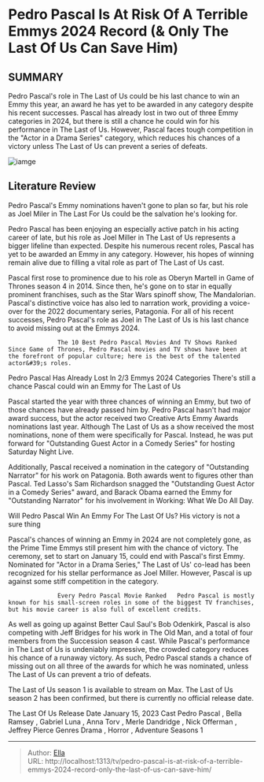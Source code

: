 # Pedro Pascal Is At Risk Of A Terrible Emmys 2024 Record (&amp; Only The Last Of Us Can Save Him)


## SUMMARY 



  Pedro Pascal&#39;s role in The Last of Us could be his last chance to win an Emmy this year, an award he has yet to be awarded in any category despite his recent successes.   Pascal has already lost in two out of three Emmy categories in 2024, but there is still a chance he could win for his performance in The Last of Us.   However, Pascal faces tough competition in the &#34;Actor in a Drama Series&#34; category, which reduces his chances of a victory unless The Last of Us can prevent a series of defeats.  

![iamge](https://static1.srcdn.com/wordpress/wp-content/uploads/2024/01/untitled-design-54.jpg)

## Literature Review
Pedro Pascal&#39;s Emmy nominations haven&#39;t gone to plan so far, but his role as Joel Miler in The Last For Us could be the salvation he&#39;s looking for.




Pedro Pascal has been enjoying an especially active patch in his acting career of late, but his role as Joel Miller in The Last of Us represents a bigger lifeline than expected. Despite his numerous recent roles, Pascal has yet to be awarded an Emmy in any category. However, his hopes of winning remain alive due to filling a vital role as part of The Last of Us cast.




Pascal first rose to prominence due to his role as Oberyn Martell in Game of Thrones season 4 in 2014. Since then, he&#39;s gone on to star in equally prominent franchises, such as the Star Wars spinoff show, The Mandalorian. Pascal&#39;s distinctive voice has also led to narration work, providing a voice-over for the 2022 documentary series, Patagonia. For all of his recent successes, Pedro Pascal&#39;s role as Joel in The Last of Us is his last chance to avoid missing out at the Emmys 2024.

                  The 10 Best Pedro Pascal Movies And TV Shows Ranked   Since Game of Thrones, Pedro Pascal movies and TV shows have been at the forefront of popular culture; here is the best of the talented actor&#39;s roles.    


 Pedro Pascal Has Already Lost In 2/3 Emmys 2024 Categories 
There&#39;s still a chance Pascal could win an Emmy for The Last of Us
          

Pascal started the year with three chances of winning an Emmy, but two of those chances have already passed him by. Pedro Pascal hasn&#39;t had major award success, but the actor received two Creative Arts Emmy Awards nominations last year. Although The Last of Us as a show received the most nominations, none of them were specifically for Pascal. Instead, he was put forward for &#34;Outstanding Guest Actor in a Comedy Series&#34; for hosting Saturday Night Live.




Additionally, Pascal received a nomination in the category of &#34;Outstanding Narrator&#34; for his work on Patagonia. Both awards went to figures other than Pascal. Ted Lasso&#39;s Sam Richardson snagged the &#34;Outstanding Guest Actor in a Comedy Series&#34; award, and Barack Obama earned the Emmy for &#34;Outstanding Narrator&#34; for his involvement in Working: What We Do All Day.



 Will Pedro Pascal Win An Emmy For The Last Of Us? 
His victory is not a sure thing
         

Pascal&#39;s chances of winning an Emmy in 2024 are not completely gone, as the Prime Time Emmys still present him with the chance of victory. The ceremony, set to start on January 15, could end with Pascal&#39;s first Emmy. Nominated for &#34;Actor in a Drama Series,&#34; The Last of Us&#39; co-lead has been recognized for his stellar performance as Joel Miller. However, Pascal is up against some stiff competition in the category.




                  Every Pedro Pascal Movie Ranked   Pedro Pascal is mostly known for his small-screen roles in some of the biggest TV franchises, but his movie career is also full of excellent credits.    

As well as going up against Better Caul Saul&#39;s Bob Odenkirk, Pascal is also competing with Jeff Bridges for his work in The Old Man, and a total of four members from the Succession season 4 cast. While Pascal&#39;s performance in The Last of Us is undeniably impressive, the crowded category reduces his chance of a runaway victory. As such, Pedro Pascal stands a chance of missing out on all three of the awards for which he was nominated, unless The Last of Us can prevent a trio of defeats.



The Last of Us season 1 is available to stream on Max. The Last of Us season 2 has been confirmed, but there is currently no official release date.




  The Last Of Us   Release Date   January 15, 2023    Cast   Pedro Pascal , Bella Ramsey , Gabriel Luna , Anna Torv , Merle Dandridge , Nick Offerman , Jeffrey Pierce    Genres   Drama , Horror , Adventure    Seasons   1       





---

> Author: [Ella](https://instagram.hk.cn/)  
> URL: http://localhost:1313/tv/pedro-pascal-is-at-risk-of-a-terrible-emmys-2024-record-only-the-last-of-us-can-save-him/  

